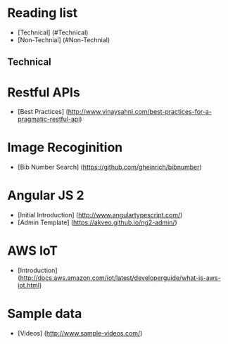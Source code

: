# Reading list
* [Technical] (#Technical)
* [Non-Technial] (#Non-Technial)

## Technical
# Restful APIs
* [Best Practices] (http://www.vinaysahni.com/best-practices-for-a-pragmatic-restful-api)

# Image Recoginition
* [Bib Number Search] (https://github.com/gheinrich/bibnumber)


# Angular JS 2
* [Initial Introduction] (http://www.angulartypescript.com/)
* [Admin Template] (https://akveo.github.io/ng2-admin/)

# AWS IoT
* [Introduction] (http://docs.aws.amazon.com/iot/latest/developerguide/what-is-aws-iot.html)

# Sample data
* [Videos] (http://www.sample-videos.com/)
